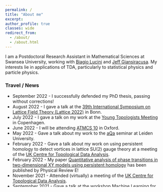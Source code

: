 ```yaml
---
permalink: /
title: "About me"
excerpt:
author_profile: true
classes: wide
redirect_from: 
  - /about/
  - /about.html
---
```


I am a Postdoctoral Research Assistant in Mathematical Sciences at Swansea University, working with [Biagio Lucini](http://pyweb.swan.ac.uk/~pybl/) and [Jeff Giansiracusa](https://sites.google.com/view/jeffreygiansiracusa/home). My interests lie in applications of TDA, particularly to statistical physics and particle physics.

### Travel / News
<ul style="height: 300px; overflow: auto;">
<li> September 2022 - I successfully defended my PhD thesis, passing without corrections!</li>
<li> August 2022 - I gave a talk at the <a href="https://indico.hiskp.uni-bonn.de/event/40/">39th International Symposium on Lattice Field Theory (Lattice 2022)</a> in Bonn.</li>
<li> July 2022 - I gave a talk on my work at the <a href="https://www.math.ku.dk/english/calendar/events/ytm2022/">Young Topologists Meeting</a> in Copenhagen.</li>
<li>June 2022 - I will be attending <a href="https://atmcs.web.ox.ac.uk/">ATMCS 10</a> in Oxford.</li>
<li>May 2022 - Gave a talk about my work to the <a href="https://www.aqa.universiteitleiden.nl/">aQa</a> seminar at Leiden University.</li>
<li>February 2022 - Gave a talk about my work on using persistent homology to detect vortices in lattice SU(2) gauge theory at a meeting of the <a href="https://www.maths.ox.ac.uk/groups/topological-data-analysis">UK Centre for Topological Data Analysis</a>.</li>
<li>February 2022 - My paper <a href="https://journals.aps.org/pre/abstract/10.1103/PhysRevE.105.024121">Quantitative analysis of phase transitions in two-dimensional XY models using persistent homology</a> has been published by Physical Review E!</li>
<li>November 2021 - Attended (virtually) a meeting of the <a href="https://www.maths.ox.ac.uk/groups/topological-data-analysis">UK Centre for Topological Data Analysis</a>.</li>
<li>Septempber 2021 - Gave a talk at the workshop <a href="https://indico.ectstar.eu/event/77/">Machine Learning for High Energy Physics, on and off the Lattice</a>.</li>
<li>August 2021 - Organised (along with <a href="https://haduonght.wordpress.com/">Hoan Tran</a>) a minisymposium on Applications of Persistent Homology to Phase Transitions at the SIAM <a href="https://www.siam.org/conferences/cm/conference/ag21">AG21</a> conference.</li>
<li>July 2021 - Helped out with the <a href="https://www.swansea.ac.uk/maths/seminars/lms-summer-school-2020/">LMS Undergraduate Summer School</a> which was hosted by Swansea University.</li>
<li>July 2021 - Participated in a V-KEMS Virtual Study Group on <a href="https://www.icms.org.uk/events/workshops/VSGevent">Covid-19 Safety in Large Events</a>.</li>
<li>June 2021 - Was a winner of the <a href="https://sites.google.com/view/topflavours2021/home">TopFlavours</a> Gong Show where I gave a 7-minute talk about why persistent homology is a useful tool to study phase transitions, winning a £50 Amazon voucher.</li>
<li>April 2021 - Attended (virtually) the IMSI <a href="https://www.imsi.institute/topological-data-analysis/">Topological Data Analysis Workshop</a>.</li>
<li>March 2021 - Produced a video tutorial as part of the <a href="https://sites.google.com/view/aatrn-tutorial-a-thon">AATRN Tutorial-a-Thon</a>. You can find my video on YouTube <a href="https://www.youtube.com/watch?v=0nNHl_uRKG8&list=PL4kY-dS_mSmJabQiM2ySRSUusbvmdIxBt&index=14">here</a>.</li>
<li>March 2021 - Came <a href="https://twitter.com/CardiffSIAM_IMA/status/1372229019454873600">2nd place</a> in the Welsh Mathematics 3 Minute Thesis competition hosted by Cardiff University, winning a copy of 50 Visions of Mathematics and a £30 Amazon voucher.</li>
<li>November 2020 - Gave a talk about my work on using persistent homology to study phase transitions at a meeting of the <a href="https://www.maths.ox.ac.uk/groups/topological-data-analysis">UK Centre for Topological Data Analysis</a>.</li>
<li>September 2020 - Attended (virtually) <a href="https://www.maths.ox.ac.uk/node/36581">Spires20</a> the annual meeting of the <a href="https://www.maths.ox.ac.uk/groups/topological-data-analysis">UK Centre for Topological Data Analysis</a>.</li>
<li>June 2020 - Attended (virtually) the <a href="http://www.fields.utoronto.ca/activities/19-20/toric-TDA">Workshop on Topological Data Analysis</a> at the Fields Institute.</li>
<li>May 2020 - Attended (virtually) a meeting of the <a href="https://www.maths.ox.ac.uk/groups/topological-data-analysis">UK Centre for Topological Data Analysis</a>.</li>
<li>November 2019 - Attended a meeting of the <a href="https://www.maths.ox.ac.uk/groups/topological-data-analysis">UK Centre for Topological Data Analysis</a> in Oxford.</li>
<li>October 2019 - Officially started my PhD studies at Swansea University.</li>
<li>September 2019 - Graduated from Oxford with a first class integrated masters in Mathematics and Computer Science.</li>
  <li>July 2019 - Took part in <a href="http://www.adaboralevi.com/TAGSS/2019.html">TAGSS III</a> at the ICTP in Trieste.</li>
<li>April 2019 - Submitted my masters dissertation on <a href="nicksale.github.io/research">Synthetic Homotopy Theory and Classifying Principal Bundles in Homotopy Type Theory</a></li>
  <li>March 2019 - Attended <a href="http://events.cs.bham.ac.uk/syco/3/">SYCO3</a> at the University of Oxford.</li>
<li>December 2018 - Attended <a href="http://events.cs.bham.ac.uk/syco/2/">SYCO2</a> at the University of Strathclyde.</li>
<li>September 2018 - Attended the <a href="https://sites.google.com/view/dragon-applied-topology">Dragon Applied Topology Conference</a> at Swansea University.</li>

